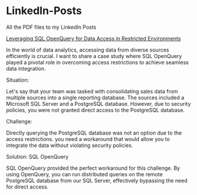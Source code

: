 # LinkedIn-Posts
All the PDF files to my LinkedIn Posts

[Leveraging SQL OpenQuery for Data Access in Restricted Environments](https://github.com/akadambi12/LinkedIn-Posts/blob/main/Green%20Teal%20Geometric%20Modern%20Computer%20Programmer%20Code%20Editor%20Quotes%20Instagram%20Post.pdf)

In the world of data analytics, accessing data from diverse sources efficiently is crucial. I want to share a case study where SQL OpenQuery played a pivotal role in overcoming access restrictions to achieve seamless data integration.

Situation:

Let's say that your team was tasked with consolidating sales data from multiple sources into a single reporting database. The sources included a Microsoft SQL Server and a PostgreSQL database. However, due to security policies, you were not granted direct access to the PostgreSQL database.

Challenge:

Directly querying the PostgreSQL database was not an option due to the access restrictions. you need a workaround that would allow you to integrate the data without violating security policies.

Solution: SQL OpenQuery

SQL OpenQuery provided the perfect workaround for this challenge. By using OpenQuery, you can run distributed queries on the remote PostgreSQL database from our SQL Server, effectively bypassing the need for direct access.
